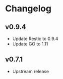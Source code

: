 # Changelog

## v0.9.4

  * Update Restic to 0.9.4
  * Update GO to 1.11

## v0.7.1

* Upstream release
